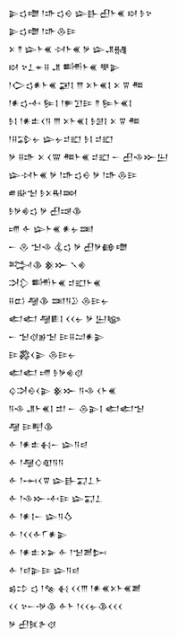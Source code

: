 <div class='block'>
<div class='line'>𒉌𒌓𒈩 𒁹𒈥𒌓𒀪 𒇽𒃲𒌷𒈨𒌍 𒊭 𒊩𒆳</div>
<div class='line'>𒉌𒌓𒈩 𒁹𒈥𒁲𒄿</div>
<div class='line'>𒉽 𒈫 𒇽𒈨𒌍 𒀴𒈨𒌍 𒃻 𒇽𒂗𒉆</div>
<div class='line'>𒊭 𒆳𒁇𒄬𒍝 𒂗 𒌦𒈨𒌍 𒋧𒉌</div>
<div class='line'>𒁹𒀖𒌓𒀭𒈨𒌍 𒂼𒋙 𒐈 𒉽𒈨𒌍𒋙 𒉽 𒐊 𒍣</div>
<div class='line'>𒁹𒀭𒌓𒋾 𒌉𒋙 𒁹𒊓𒋛𒄿 𒈫 𒌉𒈨𒌍𒋙</div>
<div class='line'>𒊩𒋙 𒁹𒀭𒉺𒌋𒀀 𒐈 𒉽𒈨𒌍𒋙 𒊩𒌆𒋙 𒉽 𒐊 𒍣</div>
<div class='line'>𒁹𒍝𒁉𒉡 𒇽𒉡𒄑𒊬 𒊩𒋙 𒄑𒊬</div>
<div class='line'>𒃻 𒍝𒈥 𒉽 𒌋𒐌 𒍣𒈨𒌍 𒄑𒊬 𒀸 𒌷𒈾𒁍𒌨</div>
<div class='line'>𒇽𒀴𒈨𒌍 𒃻 𒁹𒈥𒌓𒀪 𒃻 𒁹𒈥𒁲𒄿</div>
<div class='line'>𒌑𒄫𒈠 𒊩𒉽𒊑𒇷</div>
<div class='line'>𒊩𒃻𒄯𒌓 𒃻 𒌷𒀏𒆠</div>
<div class='line'>𒋬 𒅆 𒇽𒈨𒌍 𒀭𒉡𒌅</div>
<div class='line'>𒀸 𒊮 𒈠𒈾 𒆬𒌓 𒃻 𒌷𒃻𒂵𒈩</div>
<div class='line'>𒅋𒆠 𒆜𒁍 𒃵𒄯</div>
<div class='line'>𒋫𒁷 𒌦𒈨𒌍 𒄑𒊬𒈨𒌍</div>
<div class='line'>𒍝𒆗 𒆷𒆠 𒌅𒀀𒊒 𒁲𒄿𒉡</div>
<div class='line'>𒅗𒅗 𒆷𒀾𒋙 𒌋𒌋𒉡 𒃻 𒌨𒆧</div>
<div class='line'>𒀸 𒈠𒋼𒂊𒈠 𒄿𒍝𒁺𒀭𒉌</div>
<div class='line'>𒄿𒄃𒌋𒉌 𒁲𒄿𒉡</div>
<div class='line'>𒅗𒅗 𒋬 𒊩𒃻𒄯𒋼</div>
<div class='line'>𒌒𒋫𒀪𒌋𒉌 𒆜𒁍 𒀀𒈾 𒌋𒈨𒌍</div>
<div class='line'>𒀀𒈾 𒂗𒈨𒌍𒋙 𒄥 𒀸 𒁲𒉌𒋙 𒅗𒅗𒈠</div>
<div class='line'>𒆷 𒄿𒋃𒆠</div>
<div class='line'>𒅆 𒁹𒀭𒉺𒈬𒀸 𒇽𒀀𒁀</div>
<div class='line'>𒅆 𒁹𒆷𒄭𒊏𒀀𒀀</div>
<div class='line'>𒅆 𒁹𒆰𒌋𒐊 𒇽𒃲𒍑𒁇𒈨</div>
<div class='line'>𒅆 𒁹𒈾𒁍𒋾𒄿 𒇽𒍑𒁇</div>
<div class='line'>𒅆 𒁹𒀭𒋙𒀸 𒇽𒀀𒋝</div>
<div class='line'>𒅆 𒁹𒌋𒌋𒅆𒇲𒀭𒉌</div>
<div class='line'>𒅆 𒁹𒀭𒉺𒉽𒅕 𒅆 𒁹𒈠𒍪𒄖</div>
<div class='line'>𒅆 𒁹𒁀𒉌𒄿 𒇽𒀀𒁀</div>
<div class='line'>𒌗𒄞 𒌓 𒁹𒆚 𒈬 𒌋𒌋𒐈 𒁹𒀭𒌍𒉽𒈨𒌍𒋢</div>
<div class='line'>𒌋𒌋 𒆳𒀸𒋩𒆠 𒅆𒈨 𒁹𒌋𒌋𒉡𒆠𒌋𒌋𒌋</div>
<div class='line'>𒃻 𒌷𒍮𒉿𒋼</div>
</div>
